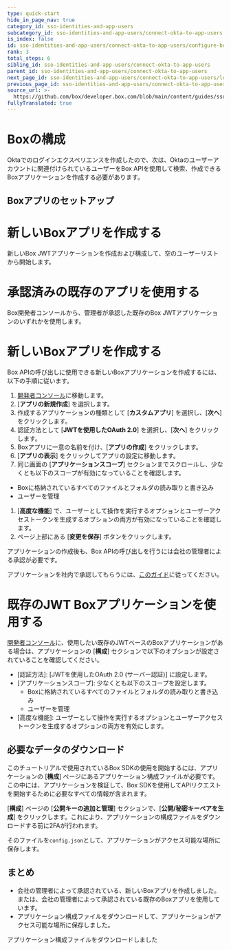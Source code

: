 ```yaml
---
type: quick-start
hide_in_page_nav: true
category_id: sso-identities-and-app-users
subcategory_id: sso-identities-and-app-users/connect-okta-to-app-users
is_index: false
id: sso-identities-and-app-users/connect-okta-to-app-users/configure-box
rank: 3
total_steps: 6
sibling_id: sso-identities-and-app-users/connect-okta-to-app-users
parent_id: sso-identities-and-app-users/connect-okta-to-app-users
next_page_id: sso-identities-and-app-users/connect-okta-to-app-users/logging-into-app
previous_page_id: sso-identities-and-app-users/connect-okta-to-app-users/configure-okta
source_url: >-
  https://github.com/box/developer.box.com/blob/main/content/guides/sso-identities-and-app-users/connect-okta-to-app-users/3-configure-box.md
fullyTranslated: true
---
```

# Boxの構成

Oktaでのログインエクスペリエンスを作成したので、次は、Oktaのユーザーアカウントに関連付けられているユーザーをBox APIを使用して検索、作成できるBoxアプリケーションを作成する必要があります。

## Boxアプリのセットアップ

<Grid columns="2">

<Choose option="box.app_type" value="create_new" color="blue">

# 新しいBoxアプリを作成する

新しいBox JWTアプリケーションを作成および構成して、空のユーザーリストから開始します。

</Choose>

<Choose option="box.app_type" value="use_own" color="blue">

# 承認済みの既存のアプリを使用する

Box開発者コンソールから、管理者が承認した既存のBox JWTアプリケーションのいずれかを使用します。

</Choose>

</Grid>

<Choice option="box.app_type" value="create_new" color="none">

# 新しいBoxアプリを作成する

Box APIの呼び出しに使用できる新しいBoxアプリケーションを作成するには、以下の手順に従います。

1. [開発者コンソール][devconsole]に移動します。
2. \[**アプリの新規作成**] を選択します。
3. 作成するアプリケーションの種類として \[**カスタムアプリ**] を選択し、\[**次へ**] をクリックします。
4. 認証方法として \[**JWTを使用したOAuth 2.0**] を選択し、\[**次へ**] をクリックします。
5. Boxアプリに一意の名前を付け、\[**アプリの作成**] をクリックします。
6. \[**アプリの表示**] をクリックしてアプリの設定に移動します。
7. 同じ画面の \[**アプリケーションスコープ**] セクションまでスクロールし、少なくとも以下のスコープが有効になっていることを確認します。

* Boxに格納されているすべてのファイルとフォルダの読み取りと書き込み
* ユーザーを管理

1. \[**高度な機能**] で、ユーザーとして操作を実行するオプションとユーザーアクセストークンを生成するオプションの両方が有効になっていることを確認します。
2. ページ上部にある \[**変更を保存**] ボタンをクリックします。

<Message type="warning">

アプリケーションの作成後も、Box APIの呼び出しを行うには会社の管理者による承認が必要です。

</Message>

アプリケーションを社内で承認してもらうには、[このガイド](g://authorization/custom-app-approval/)に従ってください。

</Choice>

<Choice option="box.app_type" value="use_own" color="none">

# 既存のJWT Boxアプリケーションを使用する

[開発者コンソール][devconsole]に、使用したい既存のJWTベースのBoxアプリケーションがある場合は、アプリケーションの \[**構成**] セクションで以下のオプションが設定されていることを確認してください。

* \[認証方法]: \[JWTを使用したOAuth 2.0 (サーバー認証)] に設定します。
* \[アプリケーションスコープ]: 少なくとも以下のスコープを設定します。
  * Boxに格納されているすべてのファイルとフォルダの読み取りと書き込み
  * ユーザーを管理
* \[高度な機能]: ユーザーとして操作を実行するオプションとユーザーアクセストークンを生成するオプションの両方を有効にします。

</Choice>

## 必要なデータのダウンロード

このチュートリアルで使用されているBox SDKの使用を開始するには、アプリケーションの \[**構成**] ページにあるアプリケーション構成ファイルが必要です。この中には、アプリケーションを検証して、Box SDKを使用してAPIリクエストを開始するために必要なすべての情報が含まれます。

\[**構成**] ページの \[**公開キーの追加と管理**] セクションで、\[**公開/秘密キーペアを生成**] をクリックします。これにより、アプリケーションの構成ファイルをダウンロードする前に2FAが行われます。

そのファイルを`config.json`として、アプリケーションがアクセス可能な場所に保存します。

## まとめ

* 会社の管理者によって承認されている、新しいBoxアプリを作成しました。または、会社の管理者によって承認されている既存のBoxアプリを使用しています。
* アプリケーション構成ファイルをダウンロードして、アプリケーションがアクセス可能な場所に保存しました。

<Observe option="box.app_type" value="use_own,create_new">

<Next>

アプリケーション構成ファイルをダウンロードしました

</Next>

</Observe>

[devconsole]: https://cloud.app.box.com/developers/console
